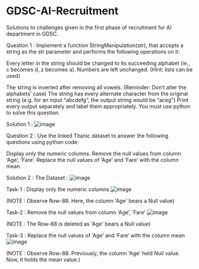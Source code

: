# GDSC-AI-Recruitment
Solutions to challenges given in the first phase of recruitment for AI department in GDSC.

Question 1 :
 Implement a function StringManipulation(str), that accepts a string as the str parameter and performs the following operations on it:
 
 Every letter in the string should be changed to its succeeding alphabet (ie., c becomes d, z becomes a). Numbers are left unchanged. (Hint: lists can be used)
 
 The string is inverted after removing all vowels. (Reminder: Don’t alter the alphabets’ case)
 The string has every alternate character from the original string (e.g. for an input “abcdefg”, the output string would be “aceg”)
 Print every output separately and label them appropriately. You must use python to solve this question.
 
Solution 1 :
![image](https://user-images.githubusercontent.com/113159416/189270953-884318d9-7949-4b11-9445-ffaa903bbb7e.png)

Question 2 :
 Use the linked Titanic dataset to answer the following questions using python code:
 
 Display only the numeric columns.
 Remove the null values from column ‘Age’, ‘Fare’.
 Replace the null values of ‘Age’ and ‘Fare’ with the column mean.
 
Solution 2 :
 The Dataset :
  ![image](https://user-images.githubusercontent.com/113159416/189271472-bb665a7e-7166-40c3-a3ea-ef7a97273623.png)

 Task-1 : Display only the numeric columns
  ![image](https://user-images.githubusercontent.com/113159416/189271632-6403d85e-8faf-416f-8e6b-5c6780ce5e2f.png)
  
  (NOTE : Observe Row-88. Here, the column 'Age' bears a Null value)
 
 Task-2 : Remove the null values from column ‘Age’, ‘Fare’
  ![image](https://user-images.githubusercontent.com/113159416/189271931-c29b4d9f-b1b4-43a1-93ca-8a693fe283e3.png)
  
  (NOTE : The Row-88 is deleted as 'Age' bears a Null value)
  
 Task-3 : Replace the null values of ‘Age’ and ‘Fare’ with the column mean
  ![image](https://user-images.githubusercontent.com/113159416/189271965-5e2ee7e4-f18f-4207-b8a0-2c4b17edf829.png)

  (NOTE : Observe Row-88. Previously, the column 'Age' held Null value. Now, it holds the mean value.)

